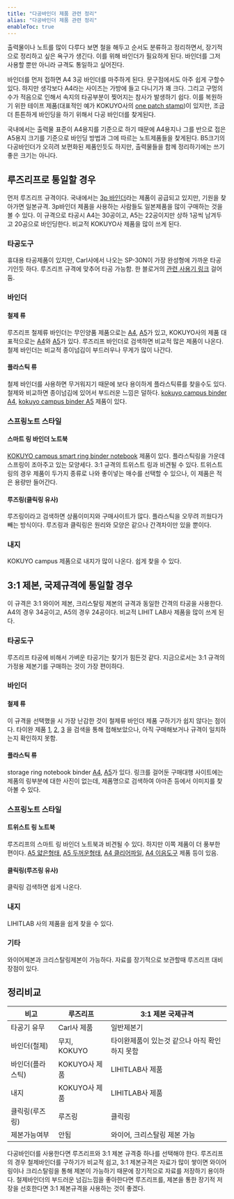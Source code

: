 ```yaml
---
title: "다공바인더 제품 관련 정리"
alias: "다공바인더 제품 관련 정리"
enableToc: true
---
```

출력물이나 노트를 많이 다루다 보면 철을 해두고 순서도 분류하고 정리하면서, 장기적으로 정리하고 싶은 욕구가 생긴다. 이를 위해 바인더가 필요하게 된다. 바인더를 그저 사용할 뿐만 아니라 규격도 통일하고 싶어진다.

바인더를 먼저 접하면 A4 3공 바인더를 마주하게 된다. 문구점에서도 아주 쉽게 구할수 있다. 하지만 생각보다 A4라는 사이즈는 가방에 들고 다니기가 꽤 크다. 그리고 구멍의 수가 적음으로 인해서 속지의 타공부분이 찢어지는 참사가 발생하기 쉽다. 이를 복원하기 위한 테이프 제품(대표적인 예가 KOKUYO사의 [one patch stamp](https://www.youtube.com/watch?v=B5Nre66JOF8))이 있지만, 조금 더 튼튼하게 바인딩을 하기 위해서 다공 바인더를 찾게된다.

국내에서는 출력물 표준이 A4용지를 기준으로 하기 때문에 A4용지나 그를 반으로 접은 A5용지 크기를 기준으로 바인딩 방법과 그에 따르는 노트제품들을 찾게된다. B5크기의 다공바인더가 오히려 보편화된 제품인듯도 하지만, 출력물들을 함께 정리하기에는 쓰기 좋은 크기는 아니다.

## 루즈리프로 통일할 경우

먼저 루즈리프 규격이다. 국내에서는 [3p 바인더](http://www.3pbinder.com/)라는 제품이 공급되고 있지만, 기원을 찾아가면 일본규격. 3p바인더 제품을 사용하는 사람들도 일본제품을 많이 구매하는 것을 볼 수 있다. 이 규격으로 타공시 A4는 30공이고, A5는 22공이지만 상하 1공씩 남겨두고 20공으로 바인딩한다. 비교적 KOKUYO사 제품을 많이 쓰게 된다.

### 타공도구

휴대용 타공제품이 있지만, Carl사에서 나오는 SP-30N이 가장 완성형에 가까운 타공기인듯 하다. 루즈리프 규격에 맞추어 타공 가능함. 한 블로거의 [관련 사용기 링크](http://blog.naver.com/wills4u/220421004403) 걸어둠.

### 바인더

#### 철제 류

루즈리프 철제류 바인더는 무인양품 제품으로는 [A4](http://www.mujikorea.net/display/showDisplay.lecs?goodsNo=MJ31068302&storeNo=1&siteNo=13013&goodsCompositionCode=50), [A5](http://www.mujikorea.net/display/showDisplay.lecs?goodsNo=MJ31068303&storeNo=1&siteNo=13013&goodsCompositionCode=50)가 있고, KOKUYO사의 제품 대표적으로는 [A4](http://japanstore.kr/mall/view/goodsNo/123850)와 [A5](http://japanstore.kr/mall/view/goodsNo/23571)가 있다. 루즈리프 바인더로 검색하면 비교적 많은 제품이 나온다. 철제 바인더는 비교적 종이넘김이 부드러우나 무게가 많이 나간다.

#### 플라스틱 류

철제 바인더를 사용하면 무거워지기 때문에 보다 용이하게 플라스틱류를 찾을수도 있다. 철제와 비교하면 종이넘김에 있어서 부드러운 느낌은 덜하다. [kokuyo campus binder A4](http://item2.gmarket.co.kr/Item/DetailView/Item.aspx?goodscode=572316369), [kokuyo campus binder A5](http://www.terapeak.com/worth/kokuyo-campus-binder-a5-20-holes-up-to-65-sheets-transparent-lumpur-ap131t/272056068738/) 제품이 있다.

### 스프링노트 스타일

#### 스마트 링 바인더 노트북

[KOKUYO campus smart ring binder notebook](http://www.1300k.com/shop/goodsDetail.html?f_sp=&f_goodsno=215023101160) 제품이 있다. 플라스틱링을 가운데 스프링이 조아주고 있는 모양세다. 3:1 규격의 트위스트 링과 비견될 수 있다. 트위스트링의 경우 제품이 두가지 종류로 나와 좋이넣는 매수를 선택할 수 있으나, 이 제품은 적은 용량만 들어간다.

#### 루즈링(클릭링 유사)

루즈링이라고 검색하면 상품이미지와 구매사이트가 많다. 플라스틱을 오무려 끼웠다가 빼는 방식이다. 루즈링과 클릭링은 원리와 모양은 같으나 간격차이만 있을 뿐이다.

### 내지

KOKUYO campus 제품으로 내지가 많이 나온다. 쉽게 찾을 수 있다.

## 3:1 제본, 국제규격에 통일할 경우

이 규격은 3:1 와이어 제본, 크리스탈링 제본의 규격과 동일한 간격의 타공을 사용한다. A4의 경우 34공이고, A5의 경우 24공이다. 비교적 LIHIT LAB사 제품을 많이 쓰게 된다.

### 타공도구

루즈리프 타공에 비해서 가벼운 타공기는 찾기가 힘든것 같다. 지금으로서는 3:1 규격의 가정용 제본기를 구매하는 것이 가장 편이하다.

### 바인더

#### 철제 류

이 규격을 선택했을 시 가장 난감한 것이 철제류 바인더 제품 구하기가 쉽지 않다는 점이다. 타이완 제품 [1](http://goods.ruten.com.tw/item/show?21304291189583), [2](http://www.pundy.com.tw/ko/product/-/pundy_diy_binder_notebook_011.html), [3](http://www.pcstore.com.tw/pundy/M08216157.htm) 을 검색을 통해 접해보았으나, 아직 구매해보거나 규격이 일치하는지 확인하지 못함.

#### 플라스틱 류

storage ring notebook binder [A4](http://japanstore.kr/mall/view/goodsNo/23479), [A5](http://japanstore.kr/mall/view/goodsNo/23488)가 있다. 링크를 걸어둔 구매대행 사이트에는 제품의 링부분에 대한 사진이 없는데, 제품명으로 검색하여 아마존 등에서 이미지를 찾아볼 수 있다.

### 스프링노트 스타일

#### 트위스트 링 노트북

루즈리프의 스마트 링 바인더 노트북과 비견될 수 있다. 하지만 이쪽 제품이 더 풍부한 편이다. [A5 얇은형태](http://japanstore.kr/mall/view/goodsNo/24204), [A5 두꺼운형태](http://japanstore.kr/mall/view/goodsNo/24252), [A4 클리어파일](http://japanstore.kr/mall/view/goodsNo/30097), [A4 이음도구](http://japanstore.kr/mall/view/goodsNo/92862/keyword/y8nMyCzJSUxScDRRMDYBAA) 제품 등이 있음.

#### 클릭링(루즈링 유사)

클릭링 검색하면 쉽게 나온다.

### 내지

LIHITLAB 사의 제품을 쉽게 찾을 수 있다.

### 기타

와이어제본과 크리스탈링제본이 가능하다. 자료를 장기적으로 보관할때 루즈리프 대비 장점이 있다.

## 정리비교
| 비고        | 루즈리프       | 3:1 제본 국제규격               |
|-----------|------------|---------------------------|
| 타공기 유무    | Carl사 제품   | 일반제본기                     |
| 바인더(철제)   | 무지, KOKUYO | 타이완제품이 있는것 같으나 아직 확인하지 못함 |
| 바인더(플라스틱) | KOKUYO사 제품 | LIHITLAB사 제품              |
| 내지        | KOKUYO사 제품 | LIHITLAB사 제품              |
| 클릭링(루즈링)  | 루즈링        | 클릭링                       |
| 제본가능여부    | 안됨         | 와이어, 크리스탈링 제본 가능          |


다공바인더를 사용한다면 루즈리프와 3:1 제본 규격중 하나를 선택해야 한다. 루즈리프의 경우 철제바인더를 구하기가 비교적 쉽고, 3:1 제본규격은 자료가 많이 쌓이면 와이어링이나 크리스탈링을 통해 제본이 가능하기 때문에 장기적으로 자료를 저장하기 용이하다. 철제바인더의 부드러운 넘김느낌을 좋아한다면 루즈리프를, 제본을 통한 장기적 저장을 선호한다면 3:1 제본규격을 사용하는 것이 좋겠다.
